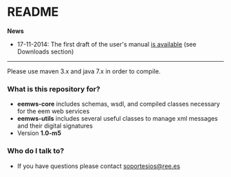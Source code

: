 # README #

**News**

* 17-11-2014: The first draft of the user's manual [is available](https://bitbucket.org/smree/eemws-core/downloads/user's%20manual.pdf) (see Downloads section)


----

Please use maven 3.x and java 7.x in order to compile.

### What is this repository for? ###

* **eemws-core** includes schemas, wsdl, and compiled classes necessary for the eem web services
* **eemws-utils** includes several useful classes to manage xml messages and their digital signatures
* Version **1.0-m5**

### Who do I talk to? ###

* If you have questions please contact soportesios@ree.es